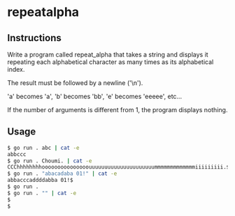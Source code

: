 # repeatalpha
## Instructions

Write a program called repeat_alpha that takes a string and displays it repeating each alphabetical character as many times as its alphabetical index.

The result must be followed by a newline ('\n').

'a' becomes 'a', 'b' becomes 'bb', 'e' becomes 'eeeee', etc...

If the number of arguments is different from 1, the program displays nothing.
## Usage
```bash
$ go run . abc | cat -e
abbccc
$ go run . Choumi. | cat -e
CCChhhhhhhhooooooooooooooouuuuuuuuuuuuuuuuuuuuummmmmmmmmmmmmiiiiiiiii.$
$ go run . "abacadaba 01!" | cat -e
abbacccaddddabba 01!$
$ go run .
$ go run . "" | cat -e
$
$
```